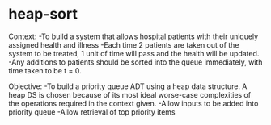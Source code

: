 # heap-sort
Context:
-To build a system that allows hospital patients with their uniquely assigned
health and illness
-Each time 2 patients are taken out of the system to be treated, 1 unit of time
will pass and the health will be updated.
-Any additions to patients should be sorted into the queue immediately, with
time taken to be t = 0.

Objective:
-To build a priority queue ADT using a heap data structure. A heap DS is chosen
because of its most ideal worse-case complexities of the operations required in
the context given.
-Allow inputs to be added into priority queue
-Allow retrieval of top priority items
